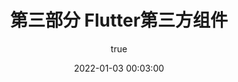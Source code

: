---
pageComponent:
  name: Catalogue
  data:
    path: 120303.Flutter第三方组件
    imgUrl: /img/01.png
    description: k8S
title: 第三部分 Flutter第三方组件
date: 2022-01-03 00:03:00
permalink: /flutter/third/
sidebar: false
article: false
comment: false
editLink: false
author:
  name: xiaoliuxuesheng
  link: https://github.com/xiaoliuxuesheng
---